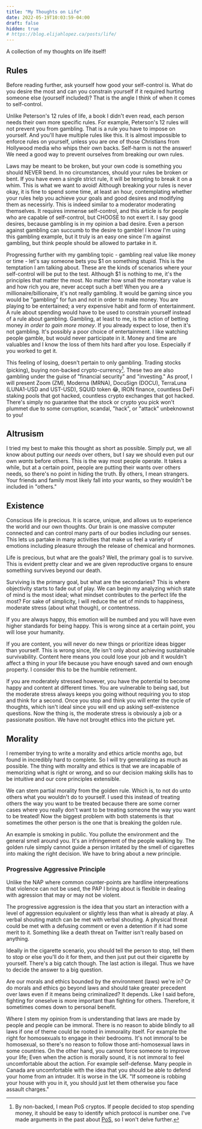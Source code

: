 ```yaml
---
title: "My Thoughts on Life"
date: 2022-05-19T10:03:59-04:00
draft: false
hidden: true
# https://blog.elijahlopez.ca/posts/life/
---
```


A collection of my thoughts on life itself!

## Rules

Before reading further, ask yourself how good your self-control is. What do you desire the most and can you constrain
yourself if it required hurting someone else (yourself included)? That is the angle I think of when it comes to
self-control.

Unlike Peterson's 12 rules of life, a book I didn't even read, each person needs their own more specific rules.
For example, Peterson's 12 rules will not prevent you from gambling. That is a rule you have to impose on yourself.
And you'll have multiple rules like this. It is almost impossible to enforce rules on yourself, unless you are one of
those Christians from Hollywood media who whips their own backs. Self-harm is not the answer! We need a good way to
prevent ourselves from breaking our own rules.

Laws may be meant to be broken, but your own code is something you should NEVER bend. In no circumstances, should
your rules be broken or bent. If you have even a single strict rule, it will be tempting to break it on a whim. This is what we want to avoid! Although breaking your rules is never okay, it is fine to spend some time, at least an hour, contemplating whether your rules help you achieve your goals and good desires and modifying them as necessirly. This is indeed similar to a moderator moderating themselves. It requires immense self-control, and this article is for people who are capable of self-control, but CHOOSE to not exert it. I say good desires, because gambling is in my opinion
a bad desire. Even a person against gambling can succumb to the desire to gamble! I know I'm using this gambling
example, but it truly is an easy one since I'm against gambling, but think people should be allowed to partake in it.

Progressing further with my gambling topic - gambling real value like money or time - let's say someone bets you $1 on something stupid. This is the temptation I am talking about. These are the kinds of scenarios where your self-control will be put to the test. Although $1 is nothing to me, it's the principles that matter the most. No matter how small the monetary value is and how rich you are, never accept such a bet! When you are a millionaire/billionaire, it's not really gambling. It would be gaming since you would be "gambling" for fun and not in order to make money. You are playing to be entertained; a very expensive habit and form of entertainment. A rule about spending would have to be used to constrain yourself instead of a rule about gambling. Gambling, at least to me, is the action of betting money _in order to gain more money_. If you already expect to lose, then it's not gambling. It's  possibly a poor choice of entertainment. I like watching people gamble, but would never participate in it. Money and time are valuables and I know the loss of them hits hard after you lose. Especially if you worked to get it.

This feeling of losing, doesn't pertain to only gambling. Trading stocks (picking), buying non-backed crypto-currency[^pos]. These two are also gambling under the guise of "financial security" and "investing." As proof, I will present Zoom (ZM), Moderna (MRNA), DocuSign (DOCU), TerraLuna (LUNA1-USD and UST-USD), SQUID token 😂, IRON finance, countless DeFi staking pools that got hacked, countless crypto exchanges that got hacked. There's simply no guarantee that the stock or crypto you pick won't plummet due to some corruption, scandal, "hack", or "attack" unbeknownst to you!

[^pos]: By non-backed, I mean PoS cryptos. If people decided to stop spending money, it should be easy to identify which protocol is number one. I've made arguments in the past about [PoS](/posts/why-monero-is-the-best-crypto-currency/#consensus-algorithm), so I won't delve further.

## Altrusism

I tried my best to make this thought as short as possible. Simply put, we all know about putting our _needs_ over others, but I say we should even put our own _wants_ before others. This is the way most people operate. It takes a while, but at a certain point, people are putting their wants over others needs, so there's no point in hiding the truth. By others, I mean strangers. Your friends and family most likely fall into your wants, so they wouldn't be included in "others."

## Existence

Conscious life is precious. It is scarce, unique, and allows us to experience the world and our own thoughts. Our brain is one massive computer connected and can control many parts of our bodies including our senses. This lets us partake in many activities that make us feel a variety of emotions including pleasure through the release of chemical and hormones.

Life is precious, but what are the goals? Well, the primary goal is to survive. This is evident pretty clear and we are given reproductive organs to ensure something survives beyond our death.

Surviving is the primary goal, but what are the secondaries? This is where objectivity starts to fade out of play. We can begin my analyzing which state of mind is the most ideal; what mindset contributes to the perfect life the most?  For sake of simplicity, I will reduce the set of minds to happiness, moderate stress (about what though), or contentness.

If you are always happy, this emotion will be numbed and you will have even higher standards for being happy.
This is wrong since at a certain point, you will lose your humanity.

If you are content, you will never do new things or prioritize ideas bigger than yourself. This is wrong since, life isn't only about achieving sustainable survivability. Content here means you could lose your job and it wouldn't affect a thing in your life because you have enough saved and own enough property. I consider this to be the humble retirement.

If you are moderately stressed however, you have the potential to become happy and content at different times. You are vulnerable to being sad, but the moderate stress always keeps you going without requiring you to stop and think for a second. Once you stop and think you will enter the cycle of thoughts, which isn't ideal since you will end up asking self-existence questions. Now the thing is, the moderate stress is obviously a job or a passionate position. We have not brought ethics into the picture yet.

## Morality

I remember trying to write a morality and ethics article months ago, but found in incredibly hard to complete. So I will
try generalizing as much as possible. The thing with morality and ethics is that we are incapable of memorizing what is right or wrong, and so our decision making skills has to be intuitive and our core principles extensible.

We can stem partial morality from the golden rule. Which is, to not do unto others what you wouldn't do to yourself.
I used this instead of treating others the way you want to be treated because there are some corner cases where you really don't want to be treating someone the way you want to be treated! Now the biggest problem with both statements is that sometimes the other person is the one that is breaking the golden rule.

An example is smoking in public. You pollute the environment and the general smell around you. It's an infringement of the people walking by. The golden rule simply cannot guide a person irritated by the smell of cigarettes into making the right decision. We have to bring about a new principle.

### Progressive Aggressive Principle

Unlike the NAP where common counter-points are hardline interpreations that violence can not be used, the PAP I bring about is flexible in dealing with agression that may or may not be violent.

The progressive aggression is the idea that you start an interaction with a level of aggression equivalent or slightly less than what is already at play. A verbal shouting match can be met with verbal shouting. A physical threat could be met with a defusing comment or even a detention if it had some merit to it. Something like a death threat on Twitter isn't really based on anything.

Ideally in the cigarette scenario, you should tell the person to stop, tell them to stop or else you'll do it for them, and then just put out their cigarette by yourself. There's a big catch though. The last action is illegal. Thus we have to decide the answer to a big question.

Are our morals and ethics bounded by the environment (laws) we're in? Or do morals and ethics go beyond laws and should take greater precedent over laws even if it means being criminalized? It depends. Like I said before, fighting for oneselve is more important than fighting for others. Therefore, it sometimes comes down to personal benefit.

Where I stem my opinion from is understanding that laws are made by people and people can be immoral. There is no reason to abide blindly to all laws if one of theme could be rooted in immorality itself. For example the right for homosexuals to engage in their bedrooms. It's not immoral to be homosexual, so there's no reason to follow those anti-homosexual laws in some countries. On the other hand, you cannot force someone to improve your life; Even when the action is morally sound, it is not immoral to feel uncomfortable about the action. For example self-defense. Many people in Canada are uncomfortable with the idea that you should be able to defend your home from an intruder. It is worse in the UK. "If someone is robbing your house with you in it, you should just let them otherwise you face assault charges."
